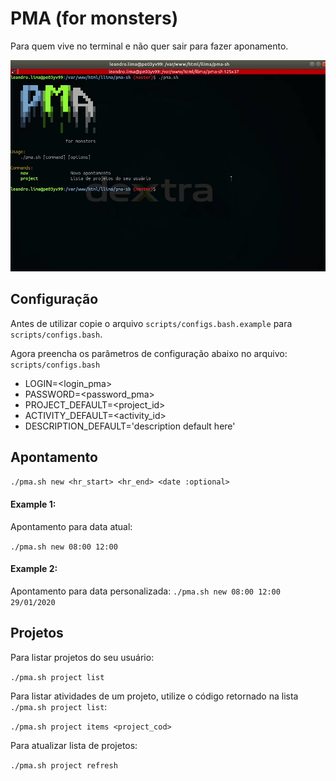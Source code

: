 # PMA (for monsters)

Para quem vive no terminal e não quer sair para fazer aponamento.

![Repo_Lista](screenshot.gif)

## Configuração

Antes de utilizar copie o arquivo `scripts/configs.bash.example` para `scripts/configs.bash`.

Agora preencha os parâmetros de configuração abaixo no arquivo: `scripts/configs.bash`

- LOGIN=<login_pma>
- PASSWORD=<password_pma>
- PROJECT_DEFAULT=<project_id>
- ACTIVITY_DEFAULT=<activity_id>
- DESCRIPTION_DEFAULT='description default here'

## Apontamento

`./pma.sh new <hr_start> <hr_end> <date :optional>`

#### Example 1:
Apontamento para data atual:

`./pma.sh new 08:00 12:00`

#### Example 2:
Apontamento para data personalizada:
`./pma.sh new 08:00 12:00 29/01/2020`

## Projetos

Para listar projetos do seu usuário:

`./pma.sh project list`

Para listar atividades de um projeto, utilize o código retornado na lista `./pma.sh project list`:

`./pma.sh project items <project_cod>`

Para atualizar lista de projetos:

`./pma.sh project refresh`

